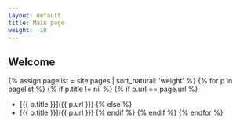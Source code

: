 ```yaml
---
layout: default
title: Main page
weight: -10
---
```

## Welcome

{% assign pagelist = site.pages | sort_natural: 'weight' %}
{% for p in pagelist %}
  {% if p.title != nil %}
    {% if p.url == page.url %}
  - [{{ p.title }}]({{ p.url }})
    {% else %}
  - [{{ p.title }}]({{ p.url }})
    {% endif %}
  {% endif %}
{% endfor %}
